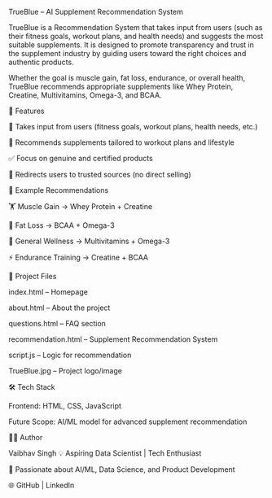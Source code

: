 TrueBlue – AI Supplement Recommendation System

TrueBlue is a Recommendation System that takes input from users (such as their fitness goals, workout plans, and health needs) and suggests the most suitable supplements. It is designed to promote transparency and trust in the supplement industry by guiding users toward the right choices and authentic products.

Whether the goal is muscle gain, fat loss, endurance, or overall health, TrueBlue recommends appropriate supplements like Whey Protein, Creatine, Multivitamins, Omega-3, and BCAA.

🚀 Features

📝 Takes input from users (fitness goals, workout plans, health needs, etc.)

🎯 Recommends supplements tailored to workout plans and lifestyle

✅ Focus on genuine and certified products

🔗 Redirects users to trusted sources (no direct selling)

📌 Example Recommendations

🏋️ Muscle Gain → Whey Protein + Creatine

🏃 Fat Loss → BCAA + Omega-3

🧘 General Wellness → Multivitamins + Omega-3

⚡ Endurance Training → Creatine + BCAA

📂 Project Files

index.html – Homepage

about.html – About the project

questions.html – FAQ section

recommendation.html – Supplement Recommendation System

script.js – Logic for recommendation

TrueBlue.jpg – Project logo/image

🛠️ Tech Stack

Frontend: HTML, CSS, JavaScript

Future Scope: AI/ML model for advanced supplement recommendation

👨‍💻 Author

Vaibhav Singh
💡 Aspiring Data Scientist | Tech Enthusiast

📌 Passionate about AI/ML, Data Science, and Product Development

🌐 GitHub
 | LinkedIn
